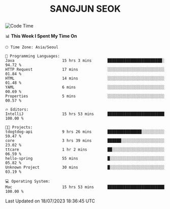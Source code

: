 <h1>
 <p align="center">
   SANGJUN SEOK
 </p>
</h1>

<!--START_SECTION:waka-->
![Code Time](http://img.shields.io/badge/Code%20Time-2%2C689%20hrs%2012%20mins-blue)

📊 **This Week I Spent My Time On** 

```text
🕑︎ Time Zone: Asia/Seoul

💬 Programming Languages: 
Java                     15 hrs 3 mins       ████████████████████████░   94.72 % 
HTTP Request             17 mins             ░░░░░░░░░░░░░░░░░░░░░░░░░   01.84 % 
HTML                     14 mins             ░░░░░░░░░░░░░░░░░░░░░░░░░   01.48 % 
YAML                     6 mins              ░░░░░░░░░░░░░░░░░░░░░░░░░   00.69 % 
Properties               5 mins              ░░░░░░░░░░░░░░░░░░░░░░░░░   00.57 % 

🔥 Editors: 
IntelliJ                 15 hrs 53 mins      █████████████████████████   100.00 % 

🐱‍💻 Projects: 
tdogtdog-api             9 hrs 26 mins       ███████████████░░░░░░░░░░   59.47 % 
core                     3 hrs 39 mins       ██████░░░░░░░░░░░░░░░░░░░   23.02 % 
ttcare                   1 hr 2 mins         ██░░░░░░░░░░░░░░░░░░░░░░░   06.59 % 
hello-spring             55 mins             █░░░░░░░░░░░░░░░░░░░░░░░░   05.82 % 
Unknown Project          30 mins             █░░░░░░░░░░░░░░░░░░░░░░░░   03.19 % 

💻 Operating System: 
Mac                      15 hrs 53 mins      █████████████████████████   100.00 % 
```


 Last Updated on 18/07/2023 18:36:45 UTC
<!--END_SECTION:waka-->
